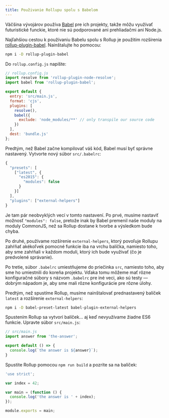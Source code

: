 ```yaml
---
title: Použivanie Rollupu spolu s Babelom
---
```


Väčšina vývojárov používa [Babel](https://babeljs.io/) pre ich projekty, takže môžu využívať futuristické funckie, ktoré nie sú podporované ani prehliadačmi ani Node.js.

Najľahšiou cestou k používaniu Babelu spolu s Rollup je použitím rozšírenia [rollup-plugin-babel](https://github.com/rollup/rollup-plugin-babel). Nainštalujte ho pomocou:

```bash
npm i -D rollup-plugin-babel
```

Do `rollup.config.js` napíšte:

```js
// rollup.config.js
import resolve from 'rollup-plugin-node-resolve';
import babel from 'rollup-plugin-babel';

export default {
  entry: 'src/main.js',
  format: 'cjs',
  plugins: [
    resolve(),
    babel({
      exclude: 'node_modules/**' // only transpile our source code
    })
  ],
  dest: 'bundle.js'
};
```

Predtým, než Babel začne kompilovať váš kód, Babel musí byť správne nastavený. Vytvorte nový súbor `src/.babelrc`:

```js
{
  "presets": [
    ["latest", {
      "es2015": {
        "modules": false
      }
    }]
  ],
  "plugins": ["external-helpers"]
}
```

Je tam pár neobvyklých vecí v tomto nastavení. Po prvé, musíme nastaviť možnosť `"modules": false`, pretože inak by Babel premenil naše moduly na moduly CommonJS, než sa Rollup dostane k tvorbe a výsledkom bude chyba.

Po druhé, používame rozšírenie `external-helpers`, ktorý povoľuje Rollupu zahŕňať akékoľvek pomocné funkcie iba na vrchu balíčka, namiesto toho, aby sme zahŕňali v každom moduli, ktorý ich bude využívať (čo je predvolené správanie).

Po tretie, súbor `.babelrc` umiestňujeme do priečinka `src`, namiesto toho, aby sme ho umiestnili do koreňa projektu. Vďaka tomu môžeme mať rôzne konfiguračné súbory s názvom `.babelrc` pre iné veci, ako sú testy — dobrým nápadom je, aby sme mali rôzne konfigurácie pre rôzne úlohy.

Predtým, než spustíme Rollup, musíme nainštalovať prednastavený balíček `latest` a rozšírenie `external-helpers`:

```bash
npm i -D babel-preset-latest babel-plugin-external-helpers
```

Spustením Rollup sa vytvorí balíček... aj keď nevyužívame žiadne ES6 funkcie. Upravte súbor `src/main.js`:

```js
// src/main.js
import answer from 'the-answer';

export default () => {
  console.log(`the answer is ${answer}`);
}
```

Spustite Rollup pomocou `npm run build` a pozrite sa na balíček:

```js
'use strict';

var index = 42;

var main = (function () {
  console.log('the answer is ' + index);
});

module.exports = main;
```
